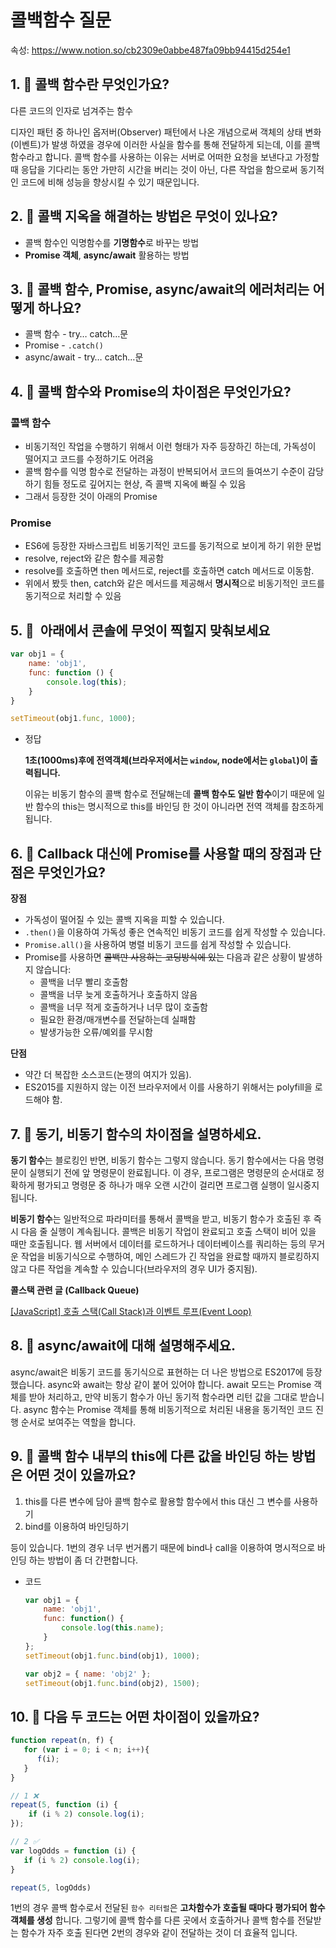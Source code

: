 # 콜백함수 질문

속성: https://www.notion.so/cb2309e0abbe487fa09bb94415d254e1

## 1. 🤔 콜백 함수란 무엇인가요?

다른 코드의 인자로 넘겨주는 함수

디자인 패턴 중 하나인 옵저버(Observer) 패턴에서 나온 개념으로써 객체의 상태 변화(이벤트)가 발생 하였을 경우에 이러한 사실을 함수를 통해 전달하게 되는데, 이를 콜백 함수라고 합니다. 콜백 함수를 사용하는 이유는 서버로 어떠한 요청을 보낸다고 가정할 때 응답을 기다리는 동안 가만히 시간을 버리는 것이 아닌, 다른 작업을 함으로써 동기적인 코드에 비해 성능을 향상시킬 수 있기 때문입니다.

## 2. 🤔 콜백 지옥을 해결하는 방법은 무엇이 있나요?

- 콜백 함수인 익명함수를 **기명함수**로 바꾸는 방법
- **Promise 객체**, **async/await** 활용하는 방법

## 3. 🤔 콜백 함수, Promise, async/await의 에러처리는 어떻게 하나요?

- 콜백 함수 - try… catch…문
- Promise - `.catch()`
- async/await - try… catch…문

## 4. 🤔 콜백 함수와 Promise의 차이점은 무엇인가요?

### 콜백 함수

- 비동기적인 작업을 수행하기 위해서 이런 형태가 자주 등장하긴 하는데, 가독성이 떨어지고 코드를 수정하기도 어려움
- 콜백 함수를 익명 함수로 전달하는 과정이 반복되어서 코드의 들여쓰기 수준이 감당하기 힘들 정도로 깊어지는 현상, 즉 콜백 지옥에 빠질 수 있음
- 그래서 등장한 것이 아래의 Promise

### Promise

- ES6에 등장한 자바스크립트 비동기적인 코드를 동기적으로 보이게 하기 위한 문법
- resolve, reject와 같은 함수를 제공함
- resolve를 호출하면 then 메서드로, reject를 호출하면 catch 메서드로 이동함.
- 위에서 봤듯 then, catch와 같은 메서드를 제공해서 **명시적**으로 비동기적인 코드를 동기적으로 처리할 수 있음

## 5. 🤔  아래에서 콘솔에 무엇이 찍힐지 맞춰보세요

```jsx
var obj1 = {
	name: 'obj1',
	func: function () {
		console.log(this);
	}
}

setTimeout(obj1.func, 1000);
```

- 정답
    
    **1초(1000ms)후에 전역객체(브라우저에서는 `window`, node에서는 `global`)이 출력됩니다.**
    
    이유는 비동기 함수의 콜백 함수로 전달해는데 **콜백 함수도 일반 함수**이기 때문에 일반 함수의 this는 명시적으로 this를 바인딩 한 것이 아니라면 전역 객체를 참조하게 됩니다.
    

## 6. 🤔 **Callback 대신에 Promise를 사용할 때의 장점과 단점은 무엇인가요?**

**장점**

- 가독성이 떨어질 수 있는 콜백 지옥을 피할 수 있습니다.
- `.then()`을 이용하여 가독성 좋은 연속적인 비동기 코드를 쉽게 작성할 수 있습니다.
- `Promise.all()`을 사용하여 병렬 비동기 코드를 쉽게 작성할 수 있습니다.
- Promise를 사용하면 ~~콜백만 사용하는 코딩방식에 있는~~ 다음과 같은 상황이 발생하지 않습니다:
    - 콜백을 너무 빨리 호출함
    - 콜백을 너무 늦게 호출하거나 호출하지 않음
    - 콜백을 너무 적게 호출하거나 너무 많이 호출함
    - 필요한 환경/매개변수를 전달하는데 실패함
    - 발생가능한 오류/예외를 무시함

**단점**

- 약간 더 복잡한 소스코드(논쟁의 여지가 있음).
- ES2015를 지원하지 않는 이전 브라우저에서 이를 사용하기 위해서는 polyfill을 로드해야 함.

## 7. 🤔 **동기, 비동기 함수의 차이점을 설명하세요.**

**동기 함수**는 블로킹인 반면, 비동기 함수는 그렇지 않습니다. 동기 함수에서는 다음 명령문이 실행되기 전에 앞 명령문이 완료됩니다. 이 경우, 프로그램은 명령문의 순서대로 정확하게 평가되고 명령문 중 하나가 매우 오랜 시간이 걸리면 프로그램 실행이 일시중지됩니다.

**비동기 함수**는 일반적으로 파라미터를 통해서 콜백을 받고, 비동기 함수가 호출된 후 즉시 다음 줄 실행이 계속됩니다. 콜백은 비동기 작업이 완료되고 호출 스택이 비어 있을 때만 호출됩니다. 웹 서버에서 데이터를 로드하거나 데이터베이스를 쿼리하는 등의 무거운 작업을 비동기식으로 수행하여, 메인 스레드가 긴 작업을 완료할 때까지 블로킹하지 않고 다른 작업을 계속할 수 있습니다(브라우저의 경우 UI가 중지됨).

**콜스택 관련 글 (Callback Queue)**

[[JavaScript] 호출 스택(Call Stack)과 이벤트 루프(Event Loop)](https://jongbeom-dev.tistory.com/119)

## 8. 🤔 async/await에 대해 설명해주세요.

async/await은 비동기 코드를 동기식으로 표현하는 더 나은 방법으로 ES2017에 등장했습니다. async와 await는 항상 같이 붙어 있어야 합니다. await 모드는 Promise 객체를 받아 처리하고, 만약 비동기 함수가 아닌 동기적 함수라면 리턴 값을 그대로 받습니다. async 함수는 Promise 객체를 통해 비동기적으로 처리된 내용을 동기적인 코드 진행 순서로 보여주는 역할을 합니다.

## 9. 🤔 콜백 함수 내부의 this에 다른 값을 바인딩 하는 방법은 어떤 것이 있을까요?

1. this를 다른 변수에 담아 콜백 함수로 활용할 함수에서 this 대신 그 변수를 사용하기
2. bind를 이용하여 바인딩하기

등이 있습니다. 1번의 경우 너무 번거롭기 때문에 bind나 call을 이용하여 명시적으로 바인딩 하는 방법이 좀 더 간편합니다.

- 코드
    
    ```jsx
    var obj1 = {
    	name: 'obj1',
    	func: function() {
    		console.log(this.name);
    	}
    };
    setTimeout(obj1.func.bind(obj1), 1000);
    
    var obj2 = { name: 'obj2' };
    setTimeout(obj1.func.bind(obj2), 1500);
    ```
    

## 10. 🤔 다음 두 코드는 어떤 차이점이 있을까요?

```jsx
function repeat(n, f) {
   for (var i = 0; i < n; i++){
      f(i); 
   }
}

// 1 ❌
repeat(5, function (i) {
	if (i % 2) console.log(i);
});

// 2 ✅
var logOdds = function (i) {
   if (i % 2) console.log(i);
}

repeat(5, logOdds)
```

1번의 경우 콜백 함수로서 전달된 `함수 리터럴`은 **고차함수가 호출될 때마다 평가되어 함수 객체를 생성** 합니다. 그렇기에 콜백 함수를 다른 곳에서 호출하거나 콜백 함수를 전달받는 함수가 자주 호출 된다면 2번의 경우와 같이 전달하는 것이 더 효율적 입니다.